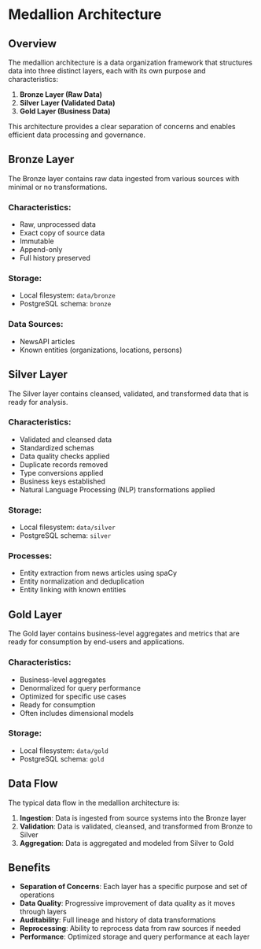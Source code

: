 # Medallion Architecture

## Overview

The medallion architecture is a data organization framework that structures data into three distinct layers, each with
its own purpose and characteristics:

1. **Bronze Layer (Raw Data)**
2. **Silver Layer (Validated Data)**
3. **Gold Layer (Business Data)**

This architecture provides a clear separation of concerns and enables efficient data processing and governance.

## Bronze Layer

The Bronze layer contains raw data ingested from various sources with minimal or no transformations.

### Characteristics:

- Raw, unprocessed data
- Exact copy of source data
- Immutable
- Append-only
- Full history preserved

### Storage:

- Local filesystem: `data/bronze`
- PostgreSQL schema: `bronze`

### Data Sources:
- NewsAPI articles
- Known entities (organizations, locations, persons)

## Silver Layer

The Silver layer contains cleansed, validated, and transformed data that is ready for analysis.

### Characteristics:

- Validated and cleansed data
- Standardized schemas
- Data quality checks applied
- Duplicate records removed
- Type conversions applied
- Business keys established
- Natural Language Processing (NLP) transformations applied

### Storage:

- Local filesystem: `data/silver`
- PostgreSQL schema: `silver`

### Processes:
- Entity extraction from news articles using spaCy
- Entity normalization and deduplication
- Entity linking with known entities

## Gold Layer

The Gold layer contains business-level aggregates and metrics that are ready for consumption by end-users and
applications.

### Characteristics:

- Business-level aggregates
- Denormalized for query performance
- Optimized for specific use cases
- Ready for consumption
- Often includes dimensional models

### Storage:

- Local filesystem: `data/gold`
- PostgreSQL schema: `gold`

## Data Flow

The typical data flow in the medallion architecture is:

1. **Ingestion**: Data is ingested from source systems into the Bronze layer
2. **Validation**: Data is validated, cleansed, and transformed from Bronze to Silver
3. **Aggregation**: Data is aggregated and modeled from Silver to Gold

## Benefits

- **Separation of Concerns**: Each layer has a specific purpose and set of operations
- **Data Quality**: Progressive improvement of data quality as it moves through layers
- **Auditability**: Full lineage and history of data transformations
- **Reprocessing**: Ability to reprocess data from raw sources if needed
- **Performance**: Optimized storage and query performance at each layer
